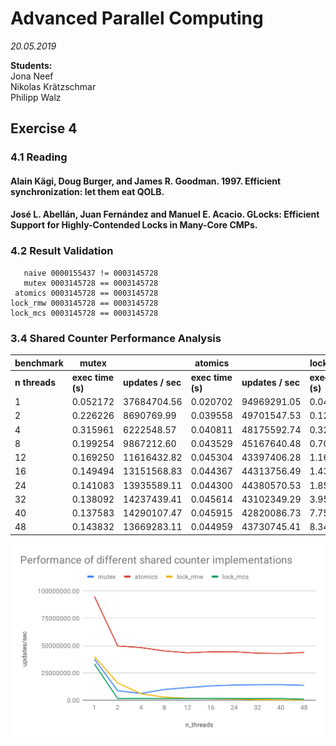 # Advanced Parallel Computing
*20.05.2019*  

**Students:**  
Jona Neef  
Nikolas Krätzschmar  
Philipp Walz  

## Exercise 4

### 4.1 Reading

#### Alain Kägi, Doug Burger, and James R. Goodman. 1997. Efficient synchronization: let them eat QOLB. 



#### José L. Abellán, Juan Fernández and Manuel E. Acacio. GLocks: Efficient Support for Highly-Contended Locks in Many-Core CMPs. 





###  4.2 Result Validation

```
   naive 0000155437 != 0003145728
   mutex 0003145728 == 0003145728
 atomics 0003145728 == 0003145728
lock_rmw 0003145728 == 0003145728
lock_mcs 0003145728 == 0003145728
```

### 3.4 Shared Counter Performance Analysis

| benchmark |            mutex   |                    |          atomics   |                    |      lock_rmw      |                    |      lock_mcs      |        |
| ------------- | ----------------- | ----------------- | ----------------- | ----------------- | ----------------- | ----------------- | ----------------- | ----------------- |
| **n threads** |    **exec time (s)**   |    **updates / sec**   |    **exec time (s)**   |    **updates / sec**  |    **exec time (s)**   |    **updates / sec**   |    **exec time (s)**   |    **updates / sec** |
|       1   |         0.052172   |      37684704.56   |         0.020702   |      94969291.05   |         0.049340   |      39847470.25   |         0.059179   |      33222715.99|
|       2   |         0.226226   |       8690769.99   |         0.039558   |      49701547.53   |         0.123922   |      15865430.47   |         1.289945   |       1524157.55 |
|        4   |         0.315961   |       6222548.57   |         0.040811   |      48175592.74   |         0.329265   |       5971120.48   |         1.251209   |       1571344.62 |
|        8   |         0.199254   |       9867212.60   |         0.043529   |      45167640.48   |         0.704877   |       2789251.46   |         1.315297   |       1494779.99|
|       12   |         0.169250   |      11616432.82   |         0.045304   |      43397406.28   |         1.162246   |       1691621.66   |         1.283388   |       1531945.13|
|       16   |         0.149494   |      13151568.83   |         0.044367   |      44313756.49   |         1.432428   |       1372550.71   |         1.268330   |       1550133.41|
|       24   |         0.141083   |      13935589.11   |         0.044300   |      44380570.53   |         1.850044   |       1062720.49   |         1.271577   |       1546174.74|
|       32   |         0.138092   |      14237439.41   |         0.045614   |      43102349.29   |         3.953425   |        497310.58   |         1.273628   |       1543684.50|
|       40   |         0.137583   |      14290107.47   |         0.045915   |      42820086.73   |         7.756291   |        253481.98   |         1.290627   |       1523353.07|
|       48   |         0.143832   |      13669283.11   |         0.044959   |      43730745.41   |         8.347212   |        235537.34   |         2.169427   |        906266.89|            906266.89

![Shared Counter Performance](./chart.svg)
